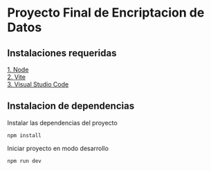 <h1>Proyecto Final de Encriptacion de Datos</h1>

<h2>Instalaciones requeridas</h2>
<a href='https://nodejs.org/en/'>1. Node</a><br>
<a href='https://vitejs.dev/guide/'>2. Vite</a><br>
<a href='https://code.visualstudio.com/download'>3. Visual Studio Code</a><br>

<h2>Instalacion de dependencias</h2>
<p>Instalar las dependencias del proyecto</p>
<pre><code>npm install</code></pre>

<p>Iniciar proyecto en modo desarrollo</p>
<pre><code>npm run dev</code></pre>

<style>code {font-family: monospace}</style>